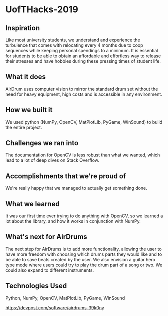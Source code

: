 # UofTHacks-2019

## Inspiration
Like most university students, we understand and experience the turbulence that comes with relocating every 4 months due to coop sequences while keeping personal spendings to a minimum. It is essential for students to be able to obtain an affordable and effortless way to release their stresses and have hobbies during these pressing times of student life. 

## What it does
AirDrum uses computer vision to mirror the standard drum set without the need for heavy equipment, high costs and is accessible in any environment. 

## How we built it
We used python (NumPy, OpenCV, MatPlotLib, PyGame, WinSound) to build the entire project. 

## Challenges we ran into
The documentation for OpenCV is less robust than what we wanted, which lead to a lot of deep dives on Stack Overflow. 

## Accomplishments that we're proud of
We're really happy that we managed to actually get something done.           

## What we learned
It was our first time ever trying to do anything with OpenCV, so we learned a lot about the library, and how it works in conjunction with NumPy.

## What's next for AirDrums
The next step for AirDrums is to add more functionality, allowing the user to have more freedom with choosing which drums parts they would like and to be able to save beats created by the user. We also envision a guitar hero type mode where users could try to play the drum part of a song or two. We could also expand to different instruments.

## Technologies Used
Python, NumPy, OpenCV, MatPlotLib, PyGame, WinSound

https://devpost.com/software/airdrums-39k0ny
